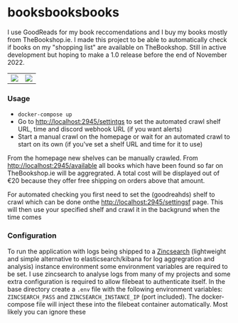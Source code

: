 # booksbooksbooks

I use GoodReads for my book reccomendations and I buy my books mostly from TheBookshop.ie. I made this project to be able to automatically check if books on my "shopping list" are available on TheBookshop. Still in active development but hoping to make a 1.0 release before the end of November 2022.

|      |  |
| ----------- | ----------- |
| ![](https://i.imgur.com/TEFxUnN.png)     | ![](https://i.imgur.com/vzhiiJ1.png)   |

### Usage

* `docker-compose up`
* Go to [http://localhost:2945/settintgs](http://localhost:2945/settings) to set the automated crawl shelf URL, time and discord webhook URL (if you want alerts)
* Start a manual crawl on the homepage or wait for an automated crawl to start on its own (if you've set a shelf URL and time for it to use)

From the homepage new shelves can be manually crawled. From [http://localhost:2945/available](http://localhost:2945/available) all books which have been found so far on TheBookshop.ie will be aggregrated. A total cost will be displayed out of €20 because they offer free shipping on orders above that amount. 

For automated checking you first need to set the (goodreahds) shelf to crawl which can be done onthe [http://localhost:2945/settingsf](http://localhost:2945/settings) page. This will then use your specified shelf and crawl it in the backgrund when the time comes

### Configuration

To run the application with logs being shipped to a [Zincsearch](https://github.com/zinclabs/zinc) (lightweight and simple alternative to elasticsearch/kibana for log aggregration and analysis) instance environment some environment variables are required to be set. I use zincsearch to analyse logs from many of my projects and some extra configuration is required to allow filebeat to authenticate itself. In the base directory create a `.env` file with the following environment variables: `ZINCSEARCH_PASS` and `ZINCSEARCH_INSTANCE_IP` (port included). The docker-compose file will inject these into the filebeat container automatically. Most likely you can ignore these